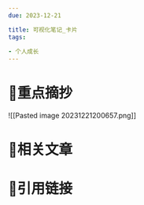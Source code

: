 ```yaml
---
due: 2023-12-21 

title: 可视化笔记_卡片
tags:
 
- 个人成长
---
```

# 🍎重点摘抄
![[Pasted image 20231221200657.png]]




# 📒相关文章




# 🍏引用链接

